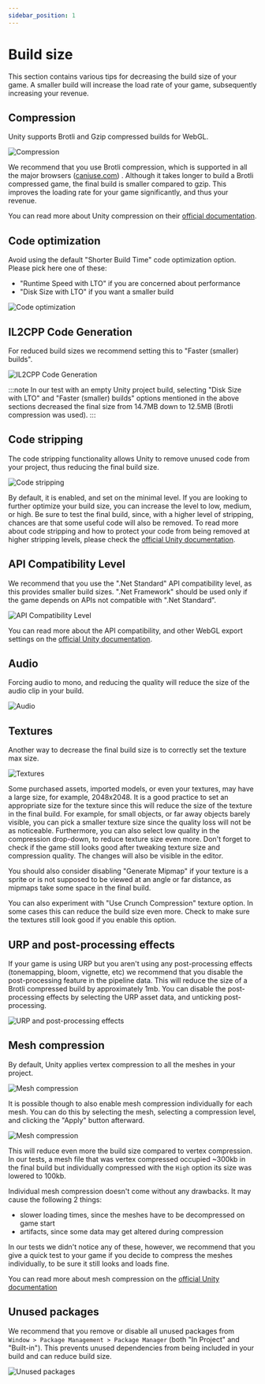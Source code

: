 ```yaml
---
sidebar_position: 1
---
```


# Build size

This section contains various tips for decreasing the build size of your game. A smaller build will increase the load rate of your game, subsequently increasing your revenue.

## Compression

Unity supports Brotli and Gzip compressed builds for WebGL.

![Compression](@site/static/img/tips-images/image-2.png)

We recommend that you use Brotli compression, which is supported in all the major browsers ([caniuse.com](https://caniuse.com/brotli)) . Although it takes longer to build a Brotli compressed game, the final build is smaller compared to gzip. This improves the loading rate for your game significantly, and thus your revenue.

You can read more about Unity compression on their [official documentation](https://docs.unity3d.com/Manual/webgl-deploying.html).

## Code optimization

Avoid using the default "Shorter Build Time" code optimization option. Please pick here one of these:

- "Runtime Speed with LTO" if you are concerned about performance
- "Disk Size with LTO" if you want a smaller build

![Code optimization](@site/static/img/tips-images/image-3.png)

## IL2CPP Code Generation

For reduced build sizes we recommend setting this to "Faster (smaller) builds".

![IL2CPP Code Generation](@site/static/img/tips-images/image-4.png)

:::note
In our test with an empty Unity project build, selecting "Disk Size with LTO" and "Faster (smaller) builds" options mentioned in the above sections decreased the final size from 14.7MB down to 12.5MB (Brotli compression was used).
:::

## Code stripping

The code stripping functionality allows Unity to remove unused code from your project, thus reducing the final build size.

![Code stripping](@site/static/img/tips-images/image-5.png)

By default, it is enabled, and set on the minimal level. If you are looking to further optimize your build size, you can increase the level to low, medium, or high. Be sure to test the final build, since, with a higher level of stripping, chances are that some useful code will also be removed. To read more about code stripping and how to protect your code from being removed at higher stripping levels, please check the [official Unity documentation](https://docs.unity3d.com/Manual/managed-code-stripping.html).

## API Compatibility Level

We recommend that you use the ".Net Standard" API compatibility level, as this provides smaller build sizes. ".Net Framework" should be used only if the game depends on APIs not compatible with ".Net Standard".

![API Compatibility Level](@site/static/img/tips-images/image-6.png)

You can read more about the API compatibility, and other WebGL export settings on the [official Unity documentation](https://docs.unity3d.com/Manual/class-PlayerSettingsWebGL.html).

## Audio

Forcing audio to mono, and reducing the quality will reduce the size of the audio clip in your build.

![Audio](@site/static/img/tips-images/image-7.png)

## Textures

Another way to decrease the final build size is to correctly set the texture max size.

![Textures](@site/static/img/tips-images/image-8.png)

Some purchased assets, imported models, or even your textures, may have a large size, for example, 2048x2048. It is a good practice to set an appropriate size for the texture since this will reduce the size of the texture in the final build. For example, for small objects, or far away objects barely visible, you can pick a smaller texture size since the quality loss will not be as noticeable. Furthermore, you can also select low quality in the compression drop-down, to reduce texture size even more. Don't forget to check if the game still looks good after tweaking texture size and compression quality. The changes will also be visible in the editor.

You should also consider disabling "Generate Mipmap" if your texture is a sprite or is not supposed to be viewed at an angle or far distance, as mipmaps take some space in the final build.

You can also experiment with "Use Crunch Compression" texture option. In some cases this can reduce the build size even more. Check to make sure the textures still look good if you enable this option.

## URP and post-processing effects

If your game is using URP but you aren't using any post-processing effects (tonemapping, bloom, vignette, etc) we recommend that you disable the post-processing feature in the pipeline data. This will reduce the size of a Brotli compressed build by approximately 1mb. You can disable the post-processing effects by selecting the URP asset data, and unticking post-processing.

![URP and post-processing effects](@site/static/img/tips-images/image-9.png)

## Mesh compression

By default, Unity applies vertex compression to all the meshes in your project.

![Mesh compression](@site/static/img/tips-images/image-10.png)

It is possible though to also enable mesh compression individually for each mesh. You can do this by selecting the mesh, selecting a compression level, and clicking the "Apply" button afterward.

![Mesh compression](@site/static/img/tips-images/image-11.png)

This will reduce even more the build size compared to vertex compression. In our tests, a mesh file that was vertex compressed occupied \~300kb in the final build but individually compressed with the `High` option its size was lowered to 100kb.

Individual mesh compression doesn't come without any drawbacks. It may cause the following 2 things:

- slower loading times, since the meshes have to be decompressed on game start
- artifacts, since some data may get altered during compression

In our tests we didn't notice any of these, however, we recommend that you give a quick test to your game if you decide to compress the meshes individually, to be sure it still looks and loads fine.

You can read more about mesh compression on the [official Unity documentation](https://docs.unity3d.com/Manual/compressing-mesh-data-optimization.html)

## Unused packages

We recommend that you remove or disable all unused packages from `Window > Package Management > Package Manager` (both "In Project" and "Built-in"). This prevents unused dependencies from being included in your build and can reduce build size.

![Unused packages](@site/static/img/tips-images/image-12.png)
